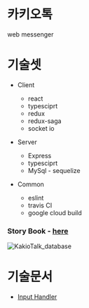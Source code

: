 # 카키오톡

web messenger

# 기술셋

- Client

  - react
  - typesciprt
  - redux
  - redux-saga
  - socket io

- Server

  - Express
  - typesciprt
  - MySql - sequelize

- Common
  - eslint
  - travis CI
  - google cloud build

### Story Book - [here](https://kakiotalk-storybook.junow.now.sh/)

![KakioTalk_database](https://user-images.githubusercontent.com/22672155/79060311-88dc7080-7cbe-11ea-8aa4-ee500a33c26f.png)

# 기술문서

- [Input Handler](./docs/input-handler.md)
